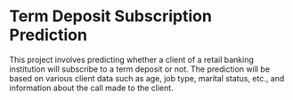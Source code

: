 # Term Deposit Subscription Prediction
This project involves predicting whether a client of a retail banking institution will subscribe to a term deposit or not. The prediction will be based on various client data such as age, job type, marital status, etc., and information about the call made to the client.

